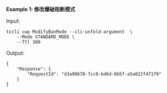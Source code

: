 **Example 1: 修改爆破阻断模式**



Input: 

```
tccli cwp ModifyBanMode --cli-unfold-argument  \
    --Mode STANDARD_MODE \
    --Ttl 300
```

Output: 
```
{
    "Response": {
        "RequestId": "d3a98678-7cc8-bd6d-0b5f-a5a822f471f9"
    }
}
```

